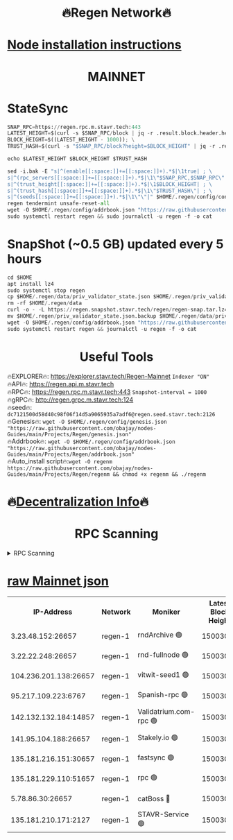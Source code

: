 <h1 align="center"> 🔥Regen Network🔥</h1>

[Node installation instructions](https://github.com/obajay/nodes-Guides/tree/main/Projects/Regen)
=
<h1 align="center"> MAINNET</h1>

# StateSync
```python
SNAP_RPC=https://regen.rpc.m.stavr.tech:443
LATEST_HEIGHT=$(curl -s $SNAP_RPC/block | jq -r .result.block.header.height); \
BLOCK_HEIGHT=$((LATEST_HEIGHT - 1000)); \
TRUST_HASH=$(curl -s "$SNAP_RPC/block?height=$BLOCK_HEIGHT" | jq -r .result.block_id.hash)

echo $LATEST_HEIGHT $BLOCK_HEIGHT $TRUST_HASH

sed -i.bak -E "s|^(enable[[:space:]]+=[[:space:]]+).*$|\1true| ; \
s|^(rpc_servers[[:space:]]+=[[:space:]]+).*$|\1\"$SNAP_RPC,$SNAP_RPC\"| ; \
s|^(trust_height[[:space:]]+=[[:space:]]+).*$|\1$BLOCK_HEIGHT| ; \
s|^(trust_hash[[:space:]]+=[[:space:]]+).*$|\1\"$TRUST_HASH\"| ; \
s|^(seeds[[:space:]]+=[[:space:]]+).*$|\1\"\"|" $HOME/.regen/config/config.toml
regen tendermint unsafe-reset-all
wget -O $HOME/.regen/config/addrbook.json "https://raw.githubusercontent.com/obajay/nodes-Guides/main/Projects/Regen/addrbook.json"
sudo systemctl restart regen && sudo journalctl -u regen -f -o cat
```
# SnapShot (~0.5 GB) updated every 5 hours
```python
cd $HOME
apt install lz4
sudo systemctl stop regen
cp $HOME/.regen/data/priv_validator_state.json $HOME/.regen/priv_validator_state.json.backup
rm -rf $HOME/.regen/data
curl -o - -L https://regen.snapshot.stavr.tech/regen/regen-snap.tar.lz4 | lz4 -c -d - | tar -x -C $HOME/.regen --strip-components 2
mv $HOME/.regen/priv_validator_state.json.backup $HOME/.regen/data/priv_validator_state.json
wget -O $HOME/.regen/config/addrbook.json "https://raw.githubusercontent.com/obajay/nodes-Guides/main/Projects/Regen/addrbook.json"
sudo systemctl restart regen && journalctl -u regen -f -o cat
```

 <h1 align="center"> Useful Tools</h1>

🔥EXPLORER🔥:     https://explorer.stavr.tech/Regen-Mainnet        `Indexer "ON"` \
🔥API🔥:          https://regen.api.m.stavr.tech \
🔥RPC🔥:          https://regen.rpc.m.stavr.tech:443              `Snapshot-interval = 1000` \
🔥gRPC🔥:         http://regen.grpc.m.stavr.tech:124 \
🔥seed🔥:      `dc7121500d58d40c98f06f14d5a9065935a7adf6@regen.seed.stavr.tech:2126` \
🔥Genesis🔥:   `wget -O $HOME/.regen/config/genesis.json "https://raw.githubusercontent.com/obajay/nodes-Guides/main/Projects/Regen/genesis.json"` \
🔥Addrbook🔥:  `wget -O $HOME/.regen/config/addrbook.json "https://raw.githubusercontent.com/obajay/nodes-Guides/main/Projects/Regen/addrbook.json"` \
🔥Auto_install script🔥:`wget -O regenm https://raw.githubusercontent.com/obajay/nodes-Guides/main/Projects/Regen/regenm && chmod +x regenm && ./regenm`

🔥[Decentralization Info](https://github.com/obajay/StateSync-snapshots/tree/main/Projects/Regen/Decentralization)🔥
=
<h1 align="center"> RPC Scanning</h1>

<details>
<summary>RPC Scanning</summary>

<h2 align="center"> We scan nodes in real time every 4 hours. And we provide the final result of RPC endpoints.
We cannot influence the operation of these nodes in any way. </h2>


```python
If Voting Power is higher than 0 --> then the Node is a validator of the network and may be subject to attack and be a potential threat to the chain.
```
```python
We marked such validators with a red symbol
```

</details>

[raw Mainnet json](https://rpc-check.regenm.stavr.tech/regenm/rpc-regenm-result.json)
=


<table><tr><th>IP-Address</th><th>Network</th><th>Moniker</th><th>Latest Block Height</th><th>Earliest Block Height</th><th>Catching Up</th><th>Tx Index</th><th>Voting Power</th><th>Scan Time</th></tr><tr><td>3.23.48.152:26657</td><td>regen-1</td><td>rndArchive 🟢</td><td>15003072</td><td>1</td><td>False</td><td>on</td><td>0</td><td>2024-03-06T16:31:42.108910573UTC</td></tr><tr><td>3.22.22.248:26657</td><td>regen-1</td><td>rnd-fullnode 🟢</td><td>15003071</td><td>4134001</td><td>False</td><td>on</td><td>0</td><td>2024-03-06T16:31:39.427142469UTC</td></tr><tr><td>104.236.201.138:26657</td><td>regen-1</td><td>vitwit-seed1 🟢</td><td>15003066</td><td>8943001</td><td>False</td><td>on</td><td>0</td><td>2024-03-06T16:31:11.614650059UTC</td></tr><tr><td>95.217.109.223:6767</td><td>regen-1</td><td>Spanish-rpc 🟢</td><td>15003074</td><td>10068001</td><td>False</td><td>on</td><td>0</td><td>2024-03-06T16:31:55.201848814UTC</td></tr><tr><td>142.132.132.184:14857</td><td>regen-1</td><td>Validatrium.com-rpc 🟢</td><td>15003074</td><td>11175001</td><td>False</td><td>on</td><td>0</td><td>2024-03-06T16:31:55.423621078UTC</td></tr><tr><td>141.95.104.188:26657</td><td>regen-1</td><td>Stakely.io 🟢</td><td>15003070</td><td>13442501</td><td>False</td><td>on</td><td>0</td><td>2024-03-06T16:31:30.621572530UTC</td></tr><tr><td>135.181.216.151:30657</td><td>regen-1</td><td>fastsync 🟢</td><td>15003072</td><td>14457001</td><td>False</td><td>off</td><td>0</td><td>2024-03-06T16:31:44.712340403UTC</td></tr><tr><td>135.181.229.110:51657</td><td>regen-1</td><td>rpc 🟢</td><td>15003069</td><td>14844001</td><td>False</td><td>on</td><td>0</td><td>2024-03-06T16:31:28.311456139UTC</td></tr><tr><td>5.78.86.30:26657</td><td>regen-1</td><td>catBoss 🔴</td><td>15003077</td><td>14962001</td><td>False</td><td>on</td><td>9068958623</td><td>2024-03-06T16:32:12.736852048UTC</td></tr><tr><td>135.181.210.171:2127</td><td>regen-1</td><td>STAVR-Service 🟢</td><td>15003078</td><td>15002001</td><td>False</td><td>on</td><td>0</td><td>2024-03-06T16:32:17.205526314UTC</td></tr></table>
